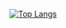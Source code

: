 [![Top Langs](https://github-readme-stats.vercel.app/api/top-langs/?username=evanng1&show_icoons=true&theme=tokyonight&layout=compact)](https://github.com/anuraghazra/github-readme-stats)
